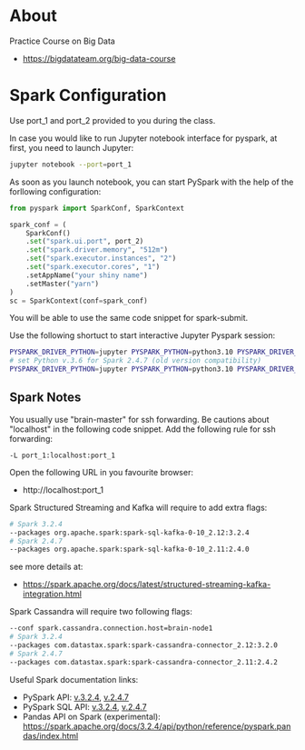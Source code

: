 # About
Practice Course on Big Data
* https://bigdatateam.org/big-data-course

# Spark Configuration

Use port_1 and port_2 provided to you during the class.

In case you would like to run Jupyter notebook interface for pyspark, at first, you need to launch Jupyter:
```bash
jupyter notebook --port=port_1
```

As soon as you launch notebook, you can start PySpark with the help of the forllowing configuration:

```python
from pyspark import SparkConf, SparkContext

spark_conf = (
    SparkConf()
    .set("spark.ui.port", port_2)
    .set("spark.driver.memory", "512m")
    .set("spark.executor.instances", "2")
    .set("spark.executor.cores", "1")
    .setAppName("your shiny name")
    .setMaster("yarn")
)
sc = SparkContext(conf=spark_conf)
```

You will be able to use the same code snippet for spark-submit.

Use the following shortuct to start interactive Jupyter Pyspark session:
```bash
PYSPARK_DRIVER_PYTHON=jupyter PYSPARK_PYTHON=python3.10 PYSPARK_DRIVER_PYTHON_OPTS='notebook --port=port_1' pyspark --conf spark.ui.port=port_2 --driver-memory 512m --master yarn --num-executors 2 --executor-cores 1
# set Python v.3.6 for Spark 2.4.7 (old version compatibility)
PYSPARK_DRIVER_PYTHON=jupyter PYSPARK_PYTHON=python3.10 PYSPARK_DRIVER_PYTHON_OPTS='notebook --port=port_1' pyspark --conf spark.ui.port=port_2 --driver-memory 512m --master yarn --num-executors 2 --executor-cores 1
```

## Spark Notes

You usually use "brain-master" for ssh forwarding. Be cautions about "localhost" in the following code snippet.
Add the following rule for ssh forwarding:
```
-L port_1:localhost:port_1 
```

Open the following URL in you favourite browser:
* http://localhost:port_1


Spark Structured Streaming and Kafka will require to add extra flags:
```bash
# Spark 3.2.4
--packages org.apache.spark:spark-sql-kafka-0-10_2.12:3.2.4
# Spark 2.4.7
--packages org.apache.spark:spark-sql-kafka-0-10_2.11:2.4.0
```
see more details at:
* https://spark.apache.org/docs/latest/structured-streaming-kafka-integration.html

Spark Cassandra will require two following flags:
```bash
--conf spark.cassandra.connection.host=brain-node1
# Spark 3.2.4
--packages com.datastax.spark:spark-cassandra-connector_2.12:3.2.0
# Spark 2.4.7
--packages com.datastax.spark:spark-cassandra-connector_2.11:2.4.2
```

Useful Spark documentation links:
* PySpark API: [v.3.2.4](https://spark.apache.org/docs/3.2.4/api/python/index.html), [v.2.4.7](https://spark.apache.org/docs/2.4.7/api/python/index.html)
* PySpark SQL API: [v.3.2.4](https://spark.apache.org/docs/3.2.4/api/python/reference/pyspark.sql.html), [v.2.4.7](https://spark.apache.org/docs/2.4.7/api/python/pyspark.sql.html)
* Pandas API on Spark (experimental): https://spark.apache.org/docs/3.2.4/api/python/reference/pyspark.pandas/index.html
